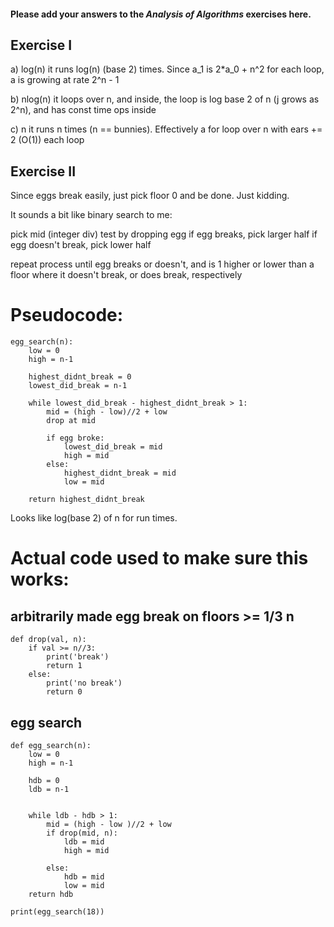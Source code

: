 #### Please add your answers to the ***Analysis of  Algorithms*** exercises here.

## Exercise I

a) log(n)
   it runs log(n) (base 2) times. Since a_1 is 2*a_0 + n^2 for each loop, a is growing at rate 2^n - 1
   


b) nlog(n)
   it loops over n, and inside, the loop is log base 2 of n (j grows as 2^n), and has const time ops inside


c) n
   it runs n times (n == bunnies). Effectively a for loop over n with ears += 2 (O(1)) each loop

## Exercise II

Since eggs break easily, just pick floor 0 and be done.
Just kidding.

It sounds a bit like binary search to me:

pick mid (integer div)
test by dropping egg
if egg breaks, pick larger half
if egg doesn't break, pick lower half

repeat process until egg breaks or doesn't, and is 1 higher or lower than
a floor where it doesn't break, or does break, respectively

# Pseudocode:

    egg_search(n):
        low = 0
        high = n-1

        highest_didnt_break = 0
        lowest_did_break = n-1

        while lowest_did_break - highest_didnt_break > 1:
            mid = (high - low)//2 + low
            drop at mid

            if egg broke:
                lowest_did_break = mid
                high = mid
            else:
                highest_didnt_break = mid
                low = mid

        return highest_didnt_break

Looks like log(base 2) of n for run times.


# Actual code used to make sure this works:

## arbitrarily made egg break on floors >= 1/3 n
    def drop(val, n):
        if val >= n//3:
            print('break')
            return 1
        else: 
            print('no break')
            return 0

## egg search
    def egg_search(n):
        low = 0
        high = n-1

        hdb = 0
        ldb = n-1


        while ldb - hdb > 1:
            mid = (high - low )//2 + low
            if drop(mid, n):
                ldb = mid
                high = mid
                
            else:
                hdb = mid
                low = mid
        return hdb

    print(egg_search(18))